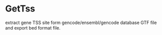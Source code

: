 # GetTss
extract gene TSS site form gencode/ensembl/gencode database GTF file and export bed format file.
